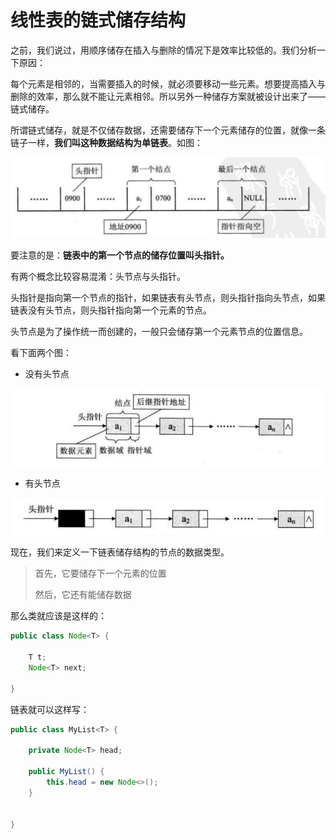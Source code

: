 # 线性表的链式储存结构

之前，我们说过，用顺序储存在插入与删除的情况下是效率比较低的。我们分析一下原因：

每个元素是相邻的，当需要插入的时候，就必须要移动一些元素。想要提高插入与删除的效率，那么就不能让元素相邻。所以另外一种储存方案就被设计出来了——链式储存。

所谓链式储存，就是不仅储存数据，还需要储存下一个元素储存的位置，就像一条链子一样，**我们叫这种数据结构为单链表**。如图：

![](https://github.com/aprz512/pic4aprz512/blob/master/Blog/%E7%AE%97%E6%B3%95/%E5%A4%A7%E8%AF%9D%E6%95%B0%E6%8D%AE%E7%BB%93%E6%9E%84/3-6-2.png?raw=true)

要注意的是：**链表中的第一个节点的储存位置叫头指针。**

有两个概念比较容易混淆：头节点与头指针。

头指针是指向第一个节点的指针，如果链表有头节点，则头指针指向头节点，如果链表没有头节点，则头指针指向第一个元素的节点。

头节点是为了操作统一而创建的，一般只会储存第一个元素节点的位置信息。

看下面两个图：

- 没有头节点

![](https://github.com/aprz512/pic4aprz512/blob/master/Blog/%E7%AE%97%E6%B3%95/%E5%A4%A7%E8%AF%9D%E6%95%B0%E6%8D%AE%E7%BB%93%E6%9E%84/3-6-7.png?raw=true)

- 有头节点

![](https://github.com/aprz512/pic4aprz512/blob/master/Blog/%E7%AE%97%E6%B3%95/%E5%A4%A7%E8%AF%9D%E6%95%B0%E6%8D%AE%E7%BB%93%E6%9E%84/3-6-8.png?raw=true)



现在，我们来定义一下链表储存结构的节点的数据类型。

> 首先，它要储存下一个元素的位置
>
> 然后，它还有能储存数据

那么类就应该是这样的：

```java
public class Node<T> {
    
    T t;
    Node<T> next;
    
}
```

链表就可以这样写：

```java
public class MyList<T> {

    private Node<T> head;

    public MyList() {
        this.head = new Node<>();
    }
    

}
```

